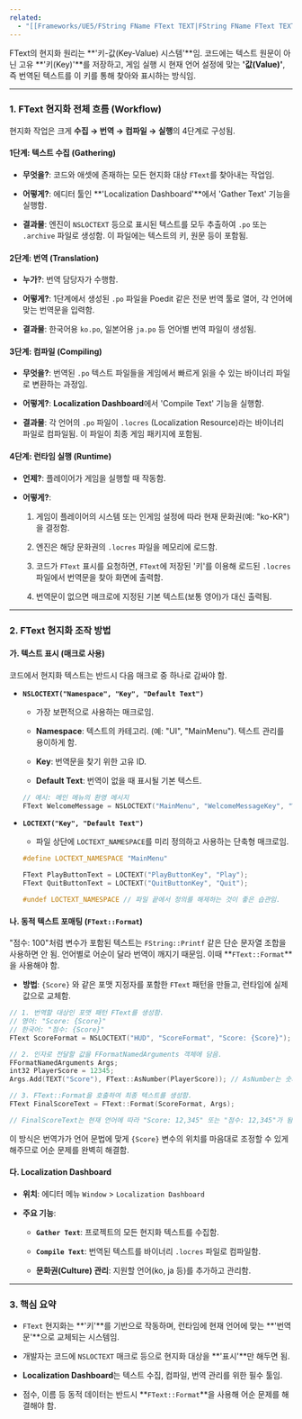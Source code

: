```yaml
---
related:
  - "[[Frameworks/UE5/FString FName FText TEXT|FString FName FText TEXT]]"
---
```

FText의 현지화 원리는 **'키-값(Key-Value) 시스템'**임. 코드에는 텍스트 원문이 아닌 고유 **'키(Key)'**를 저장하고, 게임 실행 시 현재 언어 설정에 맞는 **'값(Value)'**, 즉 번역된 텍스트를 이 키를 통해 찾아와 표시하는 방식임.

---

### 1. FText 현지화 전체 흐름 (Workflow)

현지화 작업은 크게 **수집 → 번역 → 컴파일 → 실행**의 4단계로 구성됨.

#### **1단계: 텍스트 수집 (Gathering)**

- **무엇을?**: 코드와 애셋에 존재하는 모든 현지화 대상 `FText`를 찾아내는 작업임.
    
- **어떻게?**: 에디터 툴인 **'Localization Dashboard'**에서 'Gather Text' 기능을 실행함.
    
- **결과물**: 엔진이 `NSLOCTEXT` 등으로 표시된 텍스트를 모두 추출하여 `.po` 또는 `.archive` 파일로 생성함. 이 파일에는 텍스트의 키, 원문 등이 포함됨.
    

#### **2단계: 번역 (Translation)**

- **누가?**: 번역 담당자가 수행함.
    
- **어떻게?**: 1단계에서 생성된 `.po` 파일을 Poedit 같은 전문 번역 툴로 열어, 각 언어에 맞는 번역문을 입력함.
    
- **결과물**: 한국어용 `ko.po`, 일본어용 `ja.po` 등 언어별 번역 파일이 생성됨.
    

#### **3단계: 컴파일 (Compiling)**

- **무엇을?**: 번역된 `.po` 텍스트 파일들을 게임에서 빠르게 읽을 수 있는 바이너리 파일로 변환하는 과정임.
    
- **어떻게?**: **Localization Dashboard**에서 'Compile Text' 기능을 실행함.
    
- **결과물**: 각 언어의 `.po` 파일이 `.locres` (Localization Resource)라는 바이너리 파일로 컴파일됨. 이 파일이 최종 게임 패키지에 포함됨.
    

#### **4단계: 런타임 실행 (Runtime)**

- **언제?**: 플레이어가 게임을 실행할 때 작동함.
    
- **어떻게?**:
    
    1. 게임이 플레이어의 시스템 또는 인게임 설정에 따라 현재 문화권(예: "ko-KR")을 결정함.
        
    2. 엔진은 해당 문화권의 `.locres` 파일을 메모리에 로드함.
        
    3. 코드가 `FText` 표시를 요청하면, `FText`에 저장된 '키'를 이용해 로드된 `.locres` 파일에서 번역문을 찾아 화면에 출력함.
        
    4. 번역문이 없으면 매크로에 지정된 기본 텍스트(보통 영어)가 대신 출력됨.
        

---

### 2. FText 현지화 조작 방법

#### 가. 텍스트 표시 (매크로 사용)

코드에서 현지화 텍스트는 반드시 다음 매크로 중 하나로 감싸야 함.

- **`NSLOCTEXT("Namespace", "Key", "Default Text")`**
    
    - 가장 보편적으로 사용하는 매크로임.
        
    - **Namespace**: 텍스트의 카테고리. (예: "UI", "MainMenu"). 텍스트 관리를 용이하게 함.
        
    - **Key**: 번역문을 찾기 위한 고유 ID.
        
    - **Default Text**: 번역이 없을 때 표시될 기본 텍스트.
        
    ```cpp
    // 예시: 메인 메뉴의 환영 메시지
    FText WelcomeMessage = NSLOCTEXT("MainMenu", "WelcomeMessageKey", "Welcome to My Awesome Game!");
    ```
    
- **`LOCTEXT("Key", "Default Text")`**
    
    - 파일 상단에 `LOCTEXT_NAMESPACE`를 미리 정의하고 사용하는 단축형 매크로임.
        
    ```cpp
    #define LOCTEXT_NAMESPACE "MainMenu"
    
    FText PlayButtonText = LOCTEXT("PlayButtonKey", "Play");
    FText QuitButtonText = LOCTEXT("QuitButtonKey", "Quit");
    
    #undef LOCTEXT_NAMESPACE // 파일 끝에서 정의를 해제하는 것이 좋은 습관임.
    ```
    

#### 나. 동적 텍스트 포매팅 (`FText::Format`)

"점수: 100"처럼 변수가 포함된 텍스트는 `FString::Printf` 같은 단순 문자열 조합을 사용하면 안 됨. 언어별로 어순이 달라 번역이 깨지기 때문임. 이때 **`FText::Format`**을 사용해야 함.

- **방법**: `{Score}` 와 같은 포맷 지정자를 포함한 `FText` 패턴을 만들고, 런타임에 실제 값으로 교체함.
    
```cpp
// 1. 번역할 대상인 포맷 패턴 FText를 생성함.
// 영어: "Score: {Score}"
// 한국어: "점수: {Score}"
FText ScoreFormat = NSLOCTEXT("HUD", "ScoreFormat", "Score: {Score}");

// 2. 인자로 전달할 값을 FFormatNamedArguments 객체에 담음.
FFormatNamedArguments Args;
int32 PlayerScore = 12345;
Args.Add(TEXT("Score"), FText::AsNumber(PlayerScore)); // AsNumber는 숫자를 문화권에 맞게 변환함 (12,345)

// 3. FText::Format을 호출하여 최종 텍스트를 생성함.
FText FinalScoreText = FText::Format(ScoreFormat, Args);

// FinalScoreText는 현재 언어에 따라 "Score: 12,345" 또는 "점수: 12,345"가 됨.
```

이 방식은 번역가가 언어 문법에 맞게 `{Score}` 변수의 위치를 마음대로 조정할 수 있게 해주므로 어순 문제를 완벽히 해결함.

#### 다. Localization Dashboard

- **위치**: 에디터 메뉴 `Window` > `Localization Dashboard`
    
- **주요 기능**:
    
    - **`Gather Text`**: 프로젝트의 모든 현지화 텍스트를 수집함.
        
    - **`Compile Text`**: 번역된 텍스트를 바이너리 `.locres` 파일로 컴파일함.
        
    - **문화권(Culture) 관리**: 지원할 언어(ko, ja 등)를 추가하고 관리함.
        

---

### 3. 핵심 요약

- `FText` 현지화는 **'키'**를 기반으로 작동하며, 런타임에 현재 언어에 맞는 **'번역문'**으로 교체되는 시스템임.
    
- 개발자는 코드에 `NSLOCTEXT` 매크로 등으로 현지화 대상을 **'표시'**만 해두면 됨.
    
- **Localization Dashboard**는 텍스트 수집, 컴파일, 번역 관리를 위한 필수 툴임.
    
- 점수, 이름 등 동적 데이터는 반드시 **`FText::Format`**을 사용해 어순 문제를 해결해야 함.